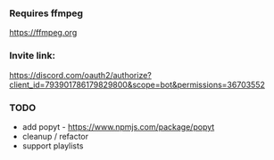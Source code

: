 
### Requires ffmpeg

https://ffmpeg.org

### Invite link:

https://discord.com/oauth2/authorize?client_id=793901786179829800&scope=bot&permissions=36703552

### TODO
- add popyt - https://www.npmjs.com/package/popyt
- cleanup / refactor
- support playlists